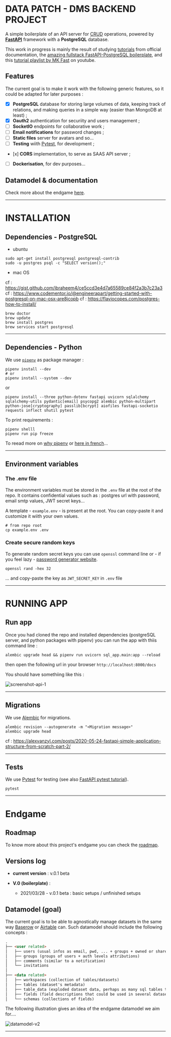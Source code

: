 # DATA PATCH - DMS BACKEND PROJECT

A simple boilerplate of an API server for [CRUD][CRUD_def] operations, powered by **[FastAPI][fastapi]** framework with a **PostgreSQL** database. 

This work in progress is mainly the result of studying [tutorials][fastapi-tuto] from official documentation, the [amazing fullstack FastAPI-PostgreSQL boilerplate][fastapi-boilerplate], and this [tutorial playlist by MK Fast][MK-Fast] on youtube.

## Features

The current goal is to make it work with the following generic features, so it could be adapted for later purposes :

- [x] **PostgreSQL** database for storing large volumes of data,  keeping track of relations, and making queries in a simple way (easier than MongoDB at least)  ;
- [x] **Oauth2** authentication for securiity and users management ;
- [ ] **SocketIO** endpoints for collaborative work ;
- [ ] **Email notifications** for password changes ;
- [ ] **Static files** server for avatars and so...
- [ ] **Testing** wiith [Pytest][pytest], for development ;
- [x] **CORS** implementation, to serve as SAAS API server ;
- [ ] **Dockerisation**, for dev purposes...

## Datamodel & documentation

Check more about the endgame [here](docs/README.md).

---

# INSTALLATION

<!-- ## 1/ Virtual env python -->

<!-- ```shell
pip install virtualenv
virtualenv env
source venv/bin/activate
``` -->

## Dependencies - PostgreSQL

- ubuntu

```shell
sudo apt-get install postgresql postgresql-contrib
sudo -u postgres psql -c "SELECT version();"
```

- mac OS


cf : https://gist.github.com/ibraheem4/ce5ccd3e4d7a65589ce84f2a3b7c23a3
cf : https://www.codementor.io/@engineerapart/getting-started-with-postgresql-on-mac-osx-are8jcopb
cf : https://flaviocopes.com/postgres-how-to-install/

```shell
brew doctor
brew update
brew install postgres
brew services start postgresql
```
<!-- ln -sfv /usr/local/opt/postgresql/*.plist ~/Library/LaunchAgents -->

---

## Dependencies - Python

<!--
```shell
python -m pip install --upgrade pip
pip install -r requirements.txt
``` -->

We use [`pipenv`][pipenv] as package manager :

```shell
pipenv install --dev
# or
pipenv install --system --dev
```

or

```shell
pipenv install --three python-dotenv fastapi uvicorn sqlalchemy  sqlalchemy-utils pydantic[email] psycopg2 alembic python-multipart python-jose[cryptography] passlib[bcrypt] aiofiles fastapi-socketio requests inflect shutil pytest
```

To print requirements :
```shell
pipenv shelll
pipenv run pip freeze
```

To reead more on [why pipenv](https://realpython.com/pipenv-guide/) or [here in french](https://sametmax.com/pipenv-solution-moderne-pour-remplacer-pip-et-virtualenv/)...

---

## Environment variables

### The .env file

The environment variables must be stored in the `.env` file at the root of the repo. It contains confidential values such as : postgres url with password, email smtp values, JWT secret keys... 

A template - `example.env` - is present at the root. You can copy-paste it and customize it wiith your own values.

```shell
# from repo root
cp example.env .env
```

### Create secure random keys

To generate random secret keys you  can use `openssl` command line or - if you feel lazy - [password generator website](https://passwordsgenerator.net/).

```shell
openssl rand -hex 32
```

... and copy-paste the key as `JWT_SECRET_KEY` in `.env` file


---

# RUNNING APP

## Run app

Once you had cloned the repo and installed dependencies (postgreSQL server, and python packages with pipenv) you can run the app with thiis command line :

```shell
alembic upgrade head && pipenv run uvicorn sql_app.main:app --reload
```

then open the  following url in your browser `http://localhost:8000/docs`

You should have somethiing like this :

![screenshot-api-1](./docs/statics/screenshot-api-1.png)

---

## Migrations 

We use [Alembic][alembic] for migrations.

```shell
alembic revision --autogenerate -m "<Migration message>"
alembic upgrade head
```

cf : https://alexvanzyl.com/posts/2020-05-24-fastapi-simple-application-structure-from-scratch-part-2/

---

## Tests

We use [Pytest][pytest] for testing (see also [FastAPI pytest tutorial][fastapi-tests]).

```shell
pytest
```

---

# Endgame

## Roadmap

To know more about this project's endgame you can check the [roadmap][roadmap-beta].

## Versions log

- **current version** : v.0.1 beta

- **V.0 (boilerplate)** :
  - 2021/03/28 - v.0.1 beta : basic setups / unfinished setups

## Datamodel (goal)

The current goal is to be able to agnostically manage datasets in the same way [Baserow][baserow] or [Airtable][airtable] can. Such datamodel should include the following concepts : 

```md
.
├── <user related>
│   ├── users (usual infos as email, pwd, ... + groups + owned or shared datasets/)
│   ├── groups (groups of users + auth levels attributions)
│   ├── comments (similar to a notification)
│   └── invitations
│
├── <data related>
│   ├── workspaces (collection of tables/datasets)
│   ├── tables (dataset's metadata)
│   ├── table_data (exploded dataset data, perhaps as many sql tables there is of created datasets)
│   ├── fields (field descriptions that could be used in several datasets)
│   └── schemas (collections of fields)

```

The following illustration gives an idea of the endgame datamodel we aim for....

![datamodel-v2](./docs/statics/datamodel-v2.svg)

---

[CRUD_def]:https://en.wikipedia.org/wiki/Create,_read,_update_and_delete
[fastapi]:https://fastapi.tiangolo.com/
[fastapi-tuto]:https://fastapi.tiangolo.com/tutorial/
[fastapi-boilerplate]:https://github.com/tiangolo/full-stack-fastapi-postgresql
[MK-fast]:https://www.youtube.com/watch?v=HnJEiTx0feE&list=PL_9Bx_sxJkROtrlVTsGiuu-NtO_BmUfkB

[pipenv]:https://pipenv-fork.readthedocs.io/en/latest/basics.html
[alembic]:https://alembic.sqlalchemy.org/en/latest/
[pytest]:https://docs.pytest.org/en/stable/
[fastapi-tests]:https://fastapi.tiangolo.com/tutorial/testing/

[roadmap-beta]:https://github.com/co-demos/fastapi-boilerplate/projects/1

[baserow]:https://baserow.io/
[airtable]:https://airtable.com/
